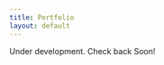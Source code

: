 ```yaml
---
title: Portfolio
layout: default
---
```


<p class="text-center">Under development. Check back Soon!</p>